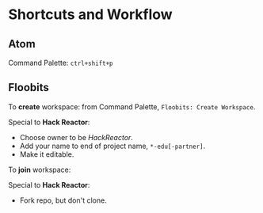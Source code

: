 # Shortcuts and Workflow
## Atom
Command Palette: `ctrl+shift+p`

## Floobits
To **create** workspace: from Command Palette, `Floobits: Create Workspace`.

Special to **Hack Reactor**:
* Choose owner to be *HackReactor*.
* Add your name to end of project name, `*-edu[-partner]`.
* Make it editable.

To **join** workspace:

Special to **Hack Reactor**:
* Fork repo, but don't clone.
